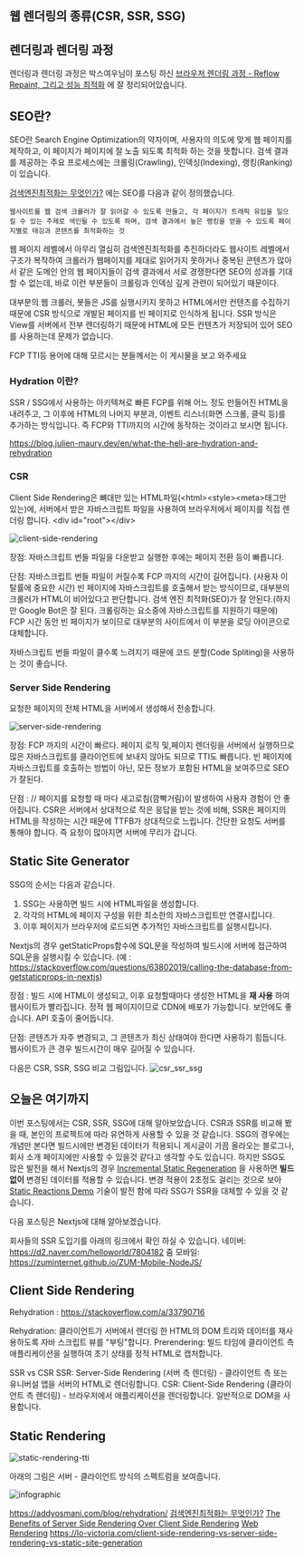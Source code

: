 ## 웹 렌더링의 종류(CSR, SSR, SSG)

## 렌더링과 렌더링 과정
렌더링과 렌더링 과정은 박스여우님이 포스팅 하신 [브라우저 렌더링 과정 - Reflow Repaint, 그리고 성능 최적화](https://boxfoxs.tistory.com/408) 에 잘 정리되어있습니다. 

## SEO란?
SEO란 Search Engine Optimization의 약자이며, 사용자의 의도에 맞게 웹 페이지를 제작하고, 이 페이지가 페이지에 잘 노출 되도록 최적화 하는 것을 뜻합니다.
검색 결과를 제공하는 주요 프로세스에는  크롤링(Crawling), 인덱싱(Indexing), 랭킹(Ranking)이 있습니다.

[검색엔진최적화는 무엇인가?](https://www.ascentkorea.com/what-is-seo/) 에는 SEO를 다음과 같이 정의했습니다.
```
웹사이트를 웹 검색 크롤러가 잘 읽어갈 수 있도록 만들고, 각 페이지가 트래픽 유입을 일으킬 수 있는 주제로 색인될 수 있도록 하며, 검색 결과에서 높은 랭킹을 얻을 수 있도록 페이지별로 태깅과 콘텐츠를 최적화하는 것
```
웹 페이지 레벨에서 아무리 열심히 검색엔진최적화를 추진하더라도 웹사이트 레벨에서 구조가 복작하여 크롤러가 웹페이지를 제대로 읽어가지 못하거나 중복된 콘텐츠가 많아서 같은 도메인 안의 웹 페이지들이 검색 결과에서 서로 경쟁한다면 SEO의 성과를 기대할 수 없는데, 바로 이런 부분들이 크롤링과 인덱싱  깊게 관련이 되어있기 때문이다. 

 
대부분의 웹 크롤러, 봇들은 JS를 실행시키지 못하고 HTML에서만 컨텐츠를 수집하기 때문에
CSR 방식으로 개발된 페이지를 빈 페이지로 인식하게 됩니다.
SSR 방식은 View를 서버에서 전부 렌더링하기 때문에 HTML에 모든 컨텐츠가 저장되어 있어 SEO를 사용하는데 문제가 없습니다.

FCP TTI등 용어에 대해 모르시는 분들께서는 이 게시물을 보고 와주세요

### Hydration 이란?
SSR / SSG에서 사용하는 아키텍쳐로 빠른 FCP를 위해 어느 정도 만들어진 HTML을 내려주고, 그 이후에 HTML의 나머지 부분과, 이벤트 리스너(화면 스크롤, 클릭 등)를 추가하는 방식입니다.
즉 FCP와 TTI까지의 시간에 동작하는 것이라고 보시면 됩니다. 


https://blog.julien-maury.dev/en/what-the-hell-are-hydration-and-rehydration

### CSR

Client Side Rendering은 뼈대만 있는 HTML파일(\<html>\<style>\<meta>태그만 있는)에, 서버에서 받은 자바스크립트 파일을 사용하여 브라우저에서 페이지를 직접 렌더링 합니다.
\<div id="root">\</div>

![client-side-rendering](client-rendering-tti.png)

장점: 자바스크립트 번들 파일을 다운받고 실행한 후에는 페이지 전환 등이 빠릅니다. 

단점: 자바스크립트 번들 파일이 커질수록 FCP 까지의 시간이 길어집니다. (사용자 이탈률에 중요한 시간) 
빈 페이지에 자바스크립트를 호출해서 받는 방식이므로, 대부분의 크롤러가 HTML이 비어있다고 판단합니다. 검색 엔진 최적화(SEO)가 잘 안된다.(하지만 Google Bot은 잘 된다. 크롤링하는 요소중에 자바스크립트를 지원하기 때문에)
FCP 시간 동안 빈 페이지가 보이므로 대부분의 사이트에서 이 부분을 로딩 아이콘으로 대체합니다. 

자바스크립트 번들 파일이 클수록 느려지기 때문에 코드 분할(Code Spliting)을 사용하는 것이 좋습니다. 

### Server Side Rendering
요청한 페이지의 전체 HTML을 서버에서 생성해서 전송합니다.

![server-side-rendering](server-rendering-tti.png)

장점: 
FCP 까지의 시간이 빠르다. 
페이지 로직 및,페이지 렌더링을 서버에서 실행하므로 많은 자바스크립트를 클라이언트에 보내지 않아도 되므로 TTI도 빠릅니다.
빈 페이지에 자바스크립트를 호출하는 방법이 아닌, 모든 정보가 포함된 HTML을 보여주므로 SEO가 잘된다.

단점 : 
// 페이지를 요청할 때 마다 새고로침(깜빡거림)이 발생하여 사용자 경험이 안 좋아집니다.
CSR은 서버에서 상대적으로 작은 응답을 받는 것에 비해, SSR은 페이지의 HTML을 작성하는 시간 때문에 TTFB가 상대적으로 느립니다.
간단한 요청도 서버를 통해야 합니다. 즉 요청이 많아지면 서버에 무리가 갑니다.
    
## Static Site Generator
SSG의 순서는 다음과 같습니다. 
1. SSG는 사용하면 빌드 시에 HTML파일을 생성합니다.
2. 각각의 HTML에 페이지 구성을 위한 최소한의 자바스크립트만 연결시킵니다. 
3. 이후 페이지가 브라우저에 로드되면 추가적인 자바스크립트를 실행시킵니다. 

Nextjs의 경우 getStaticProps함수에 SQL문을 작성하여 빌드시에 서버에 접근하여 SQL문을 실행시킬 수 있습니다.
(예 : https://stackoverflow.com/questions/63802019/calling-the-database-from-getstaticprops-in-nextjs)

장점 : 
빌드 시에 HTML이 생성되고, 이후 요청할때마다 생성한 HTML을 **재 사용** 하여 웹사이트가 빨라집니다.
정적 웹 페이지이므로 CDN에 배포가 가능합니다.
보안에도 좋습니다.
API 호출이 줄어듭니다.
 
단점: 
콘텐츠가 자주 변경되고, 그 콘텐츠가 최신 상태여야 한다면 사용하기 힘듭니다.
웹사이트가 큰 경우 빌드시간이 매우 길어질 수 있습니다.

다음은 CSR, SSR, SSG 비교 그림입니다.
![csr_ssr_ssg](./csr_ssr_ssg.png)


## 오늘은 여기까지
이번 포스팅에서는 CSR, SSR, SSG에 대해 알아보았습니다. 
CSR과 SSR를 비교해 봤을 때, 본인의 프로젝트에 따라 유연하게 사용할 수 있을 것 같습니다.
SSG의 경우에는 개념만 본다면 빌드시에만 변경된 데이터가 적용되니 게시글이 가끔 올라오는 블로그나, 회사 소개 페이지에만 사용할 수 있을것 같다고 생각할 수도 있습니다.
하지만 SSG도 많은 발전을 해서 Nextjs의 경우 [Incremental Static Regeneration](https://nextjs.org/docs/basic-features/data-fetching#incremental-static-regeneration) 을 사용하면 **빌드 없이** 변경된 데이터를 적용할 수 있습니다.
변경 적용이 2초정도 걸리는 것으로 보아 [Static Reactions Demo](https://reactions-demo.now.sh/) 기술이 발전 함에 따라 SSG가 SSR을 대체할 수 있을 것 같습니다.

다음 포스팅은 Nextjs에 대해 알아보겠습니다.

회사들의 SSR 도입기를 아래의 링크에서 확인 하실 수 있습니다.
네이버: https://d2.naver.com/helloworld/7804182
줌 모바일: https://zuminternet.github.io/ZUM-Mobile-NodeJS/

## Client Side Rendering


Rehydration : https://stackoverflow.com/a/33790716

Rehydration: 클라이언트가 서버에서 렌더링 한 HTML의 DOM 트리와 데이터를 재사용하도록 자바 스크립트 뷰를 "부팅"합니다.
Prerendering: 빌드 타임에 클라이언트 측 애플리케이션을 실행하여 초기 상태를 정적 HTML로 캡처합니다.

SSR vs CSR
SSR: Server-Side Rendering (서버 측 렌더링) - 클라이언트 측 또는 유니버설 앱을 서버의 HTML로 렌더링합니다.
CSR: Client-Side Rendering (클라이언트 측 렌더링) - 브라우저에서 애플리케이션을 렌더링합니다. 일반적으로 DOM을 사용합니다.


## Static Rendering 

![static-rendering-tti](static-rendering-tti.png)

아래의 그림은 서버 - 클라이언트 방식의 스펙트럼을 보여줍니다.



![infographic](./infographic.png) 

https://addyosmani.com/blog/rehydration/
[검색엔진최적화는 무엇인가?](https://www.ascentkorea.com/what-is-seo/)
[The Benefits of Server Side Rendering Over Client Side Rendering](https://medium.com/walmartglobaltech/the-benefits-of-server-side-rendering-over-client-side-rendering-5d07ff2cefe8) 
[Web Rendering](https://developers.google.com/web/updates/2019/02/rendering-on-the-web)
https://lo-victoria.com/client-side-rendering-vs-server-side-rendering-vs-static-site-generation

